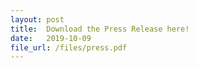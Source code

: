 ```yaml
---
layout: post
title:  Download the Press Release here!
date:   2019-10-09
file_url: /files/press.pdf
---
```


